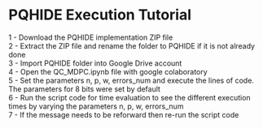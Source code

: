 # PQHIDE Execution Tutorial

1 - Download the PQHIDE implementation ZIP file</br>
2 - Extract the ZIP file and rename the folder to PQHIDE if it is not already done</br>
3 - Import PQHIDE folder into Google Drive account</br>
4 - Open the QC_MDPC.ipynb file with google colaboratory</br>
5 - Set the parameters n, p, w, errors_num and execute the lines of code. The parameters for 8 bits were set by default</br>
6 - Run the script code for time evaluation to see the different execution times by varying the parameters n, p, w, errors_num</br>
7 - If the message needs to be reforward then re-run the script code</br>
